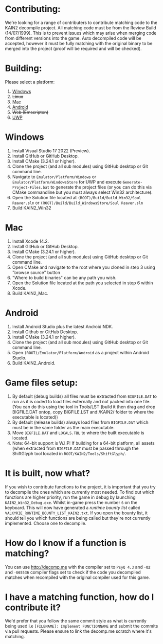 # Contributing:

We're looking for a range of contributers to contribute matching code to the KAIN2 decompile project. All matching code must be from the Review Build (14/07/1999).
This is to prevent issues which may arise when merging code from different versions into the game. Auto decompiled code will be accepted, however it must be fully
matching with the original binary to be merged into the project (proof will be required and will be checked).

# Building:

Please select a platform:
  1. [Windows](#Windows)
  2. ~~Linux~~
  3. [Mac](#Mac)
  4. [Android](#Android)
  5. ~~Web (Emscripten)~~
  6. [UWP](#Windows)

# Windows
  1. Install Visual Studio 17 2022 (Preview).
  2. Install GitHub or GitHub Desktop.
  3. Install CMake (3.24.1 or higher).
  4. Clone the project (and all sub modules) using GitHub desktop or Git command line.
  5. Navigate to `Emulator/Platform/Windows` or `Emulator/Platform/WindowsStore` for UWP and execute `Generate-Project-Files.bat` to generate the project files (or you can do this via CMake commandline but you must always select Win32 architecture).
  6. Open the Solution file located at `(ROOT)/Build/Build_Win32/Soul Reaver.sln` or `(ROOT)/Build/Build_WindowsStore/Soul Reaver.sln`
  7. Build KAIN2_Win32
  
# Mac
  1. Install Xcode 14.2.
  2. Install GitHub or GitHub Desktop.
  3. Install CMake (3.24.1 or higher).
  4. Clone the project (and all sub modules) using GitHub desktop or Git command line.
  5. Open CMake and navigate to the root where you cloned in step 3 using "browse source" button
  6. "Where to build binaries" can be any path you wish.
  7. Open the Solution file located at the path you selected in step 6 within Xcode.
  8. Build KAIN2_Mac.
  
# Android
  1. Install Android Studio plus the latest Android NDK.
  2. Install Github or GitHub Desktop.
  3. Install CMake (3.24.1 or higher).
  4. Clone the project (and all sub modules) using GitHub desktop or Git command line.
  5. Open `(ROOT)/Emulator/Platform/Android` as a project within Android Studio.
  6. Build KAIN2_Android.

# Game files setup:
  1. By default (debug builds) all files must be extracted from `BIGFILE.DAT` to run as it is coded to load files externally and not packed into one file. (You can do this using the tool in Tools/LST (build it then drag and drop BIGFILE.DAT ontop, copy BIGFILE.LST and /KAIN2/ folder to where the executable is located))
  2. By default (release builds) always load files from `BIGFILE.DAT` which must be in the same folder as the main executable.
  3. Move `BIGFILE.DAT` and `LOCALS.TBL` to where the built executable is located.
  4. Note: 64-bit support is W.I.P! If building for a 64-bit platform, all assets (when extracted from `BIGFILE.DAT` must be passed through the ShiftGlyph tool located in `ROOT/KAIN2/Tools/ShiftGlyph/`.

# It is built, now what?

If you wish to contribute functions to the project, it is important that you try to decompile the ones which are currently most needed. To find out which functions are higher priority, run the game in debug by launching `KAIN2_Win32_Debug.exe`. Whilst in-game press the number `6` on the keyboard. This will now have generated a _runtime bounty list_ called `VALKYRIE_RUNTIME_BOUNTY_LIST_KAIN2.txt`. If you open the bounty list, it should tell you which functions are being called but they're not currently implemented. Choose one to decompile.

# How do I know if a function is matching?

You can use http://decomp.me with the compiler set to `PsyQ 4.3` and `-O2` and `-G65536` compiler flags set to check if the code you decompiled matches when recompiled with the original compiler used for this game.

# I have a matching function, how do I contribute it?

We'd prefer that you follow the same commit style as what is currently being used i.e `[FILENAME]: Implement FUNCTIONNAME` and submit the commits via pull requests. Please ensure to link the decomp.me scratch where it's matching.




